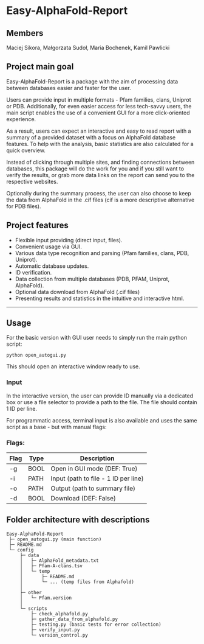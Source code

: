 # Easy-AlphaFold-Report

## Members
Maciej Sikora, Małgorzata Sudoł, Maria Bochenek, Kamil Pawlicki 

## Project main goal
Easy-AlphaFold-Report is a package with the aim of processing
data between databases easier and faster for the user.

Users can provide input in multiple formats - Pfam families, clans, Uniprot or PDB.
Additionally, for even easier access for less tech-savvy users, the main script
enables the use of a convenient GUI for a more click-oriented experience.

As a result, users can expect an interactive and easy to read report
with a summary of a provided dataset with a focus on AlphaFold database features.
To help with the analysis, basic statistics are also calculated for a quick overview.


Instead of clicking through multiple sites, and finding connections between
databases, this package will do the work for you and if you still want to verify
the results, or grab more data links on the report can send you to the respective
websites.

Optionally during the summary process, the user can also choose to keep
the data from AlphaFold in the .cif files (cif is a more descriptive alternative
for PDB files).

## Project features
- Flexible input providing (direct input, files).
- Convenient usage via GUI.
- Various data type recognition and parsing (Pfam families, clans, PDB, Uniprot).
- Automatic database updates.
- ID verification.
- Data collection from multiple databases (PDB, PFAM, Uniprot, AlphaFold).
- Optional data download from AlphaFold (.cif files)
- Presenting results and statistics in the intuitive and interactive html.

----------------------------------

## Usage

For the basic version with GUI user needs to simply run the main python script:
```
python open_autogui.py
```
This should open an interactive window ready to use.

### Input

In the interactive version, the user can provide ID manually
via a dedicated box or use a file selector to provide a path to the file.
The file should contain 1 ID per line.

For programmatic access, terminal input is also available and uses
the same script as a base - but with manual flags:


### Flags:

| Flag | Type  | Description                          |
|------|-------|--------------------------------------|
| -g   | BOOL  | Open in GUI mode (DEF: True)         |
| -i   | PATH  | Input (path to file - 1 ID per line) |
| -o   | PATH  | Output (path to summary file)        | 
| -d   | BOOL  | Download (DEF: False)                |





## Folder architecture with descriptions
```
Easy-AlphaFold-Report    
 ├─ open_autogui.py (main function)    
 ├─ README.md    
 └─ config     
     ├─ data
     │   ├─ AlphaFold_metadata.txt
     │   ├─ Pfam-A-clans.tsv
     │   └─ temp
     │       ├─ README.md
     │       └─ ... (temp files from Alphafold)
     │
     ├─ other
     │   └─ Pfam.version
     │
     └─ scripts
         ├─ check_alphafold.py
         ├─ gather_data_from_alphafold.py
         ├─ testing.py (basic tests for error collection)
         ├─ verify_input.py
         └─ version_control.py
```